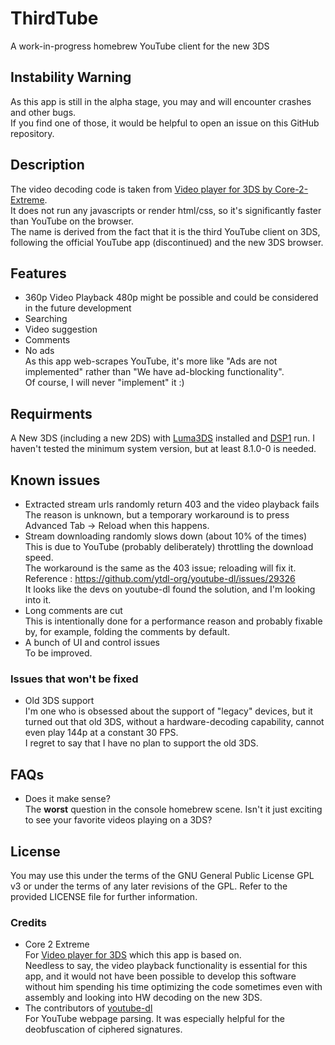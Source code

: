 # ThirdTube

A work-in-progress homebrew YouTube client for the new 3DS  

## Instability Warning

As this app is still in the alpha stage, you may and will encounter crashes and other bugs.  
If you find one of those, it would be helpful to open an issue on this GitHub repository.  

## Description
The video decoding code is taken from [Video player for 3DS by Core-2-Extreme](https://github.com/Core-2-Extreme/Video_player_for_3DS).  
It does not run any javascripts or render html/css, so it's significantly faster than YouTube on the browser.  
The name is derived from the fact that it is the third YouTube client on 3DS, following the official YouTube app (discontinued) and the new 3DS browser.  

## Features

 - 360p Video Playback
   480p might be possible and could be considered in the future development
 - Searching
 - Video suggestion
 - Comments
 - No ads  
   As this app web-scrapes YouTube, it's more like "Ads are not implemented" rather than "We have ad-blocking functionality".  
   Of course, I will never "implement" it :)  

## Requirments
A New 3DS (including a new 2DS) with [Luma3DS](https://github.com/LumaTeam/Luma3DS) installed and [DSP1](https://github.com/zoogie/DSP1) run.
I haven't tested the minimum system version, but at least 8.1.0-0 is needed.

## Known issues

 - Extracted stream urls randomly return 403 and the video playback fails  
   The reason is unknown, but a temporary workaround is to press Advanced Tab -> Reload when this happens.
 - Stream downloading randomly slows down (about 10% of the times)  
   This is due to YouTube (probably deliberately) throttling the download speed.  
   The workaround is the same as the 403 issue; reloading will fix it.
   Reference : https://github.com/ytdl-org/youtube-dl/issues/29326  
   It looks like the devs on youtube-dl found the solution, and I'm looking into it.  
 - Long comments are cut  
   This is intentionally done for a performance reason and probably fixable by, for example, folding the comments by default.  
 - A bunch of UI and control issues  
   To be improved.  

### Issues that won't be fixed

 - Old 3DS support  
   I'm one who is obsessed about the support of "legacy" devices, but it turned out that old 3DS, without a hardware-decoding capability, cannot even play 144p at a constant 30 FPS.  
   I regret to say that I have no plan to support the old 3DS.  

## FAQs

 - Does it make sense?  
   The **worst** question in the console homebrew scene. Isn't it just exciting to see your favorite videos playing on a 3DS?

## License
You may use this under the terms of the GNU General Public License GPL v3 or under the terms of any later revisions of the GPL. Refer to the provided LICENSE file for further information.

### Credits
* Core 2 Extreme  
  For [Video player for 3DS](https://github.com/Core-2-Extreme/Video_player_for_3DS) which this app is based on.  
  Needless to say, the video playback functionality is essential for this app, and it would not have been possible to develop this software without him spending his time optimizing the code sometimes even with assembly and looking into HW decoding on the new 3DS.
* The contributors of [youtube-dl](https://github.com/ytdl-org/youtube-dl)  
  For YouTube webpage parsing. It was especially helpful for the deobfuscation of ciphered signatures.

